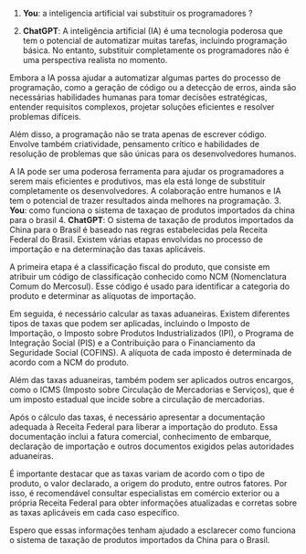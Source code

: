 1. **You**: a inteligencia artificial vai substituir os programadores ?

2. **ChatGPT**: A inteligência artificial (IA) é uma tecnologia poderosa que tem o potencial de automatizar muitas tarefas, incluindo programação básica. No entanto, substituir completamente os programadores não é uma perspectiva realista no momento.

Embora a IA possa ajudar a automatizar algumas partes do processo de programação, como a geração de código ou a detecção de erros, ainda são necessárias habilidades humanas para tomar decisões estratégicas, entender requisitos complexos, projetar soluções eficientes e resolver problemas difíceis.

Além disso, a programação não se trata apenas de escrever código. Envolve também criatividade, pensamento crítico e habilidades de resolução de problemas que são únicas para os desenvolvedores humanos.

A IA pode ser uma poderosa ferramenta para ajudar os programadores a serem mais eficientes e produtivos, mas ela está longe de substituir completamente os desenvolvedores. A colaboração entre humanos e IA tem o potencial de trazer resultados ainda melhores na programação.
3. **You**: como funciona o sistema de taxaçao de produtos importados da china para o brasil
4. **ChatGPT**: O sistema de taxação de produtos importados da China para o Brasil é baseado nas regras estabelecidas pela Receita Federal do Brasil. Existem várias etapas envolvidas no processo de importação e na determinação das taxas aplicáveis.

A primeira etapa é a classificação fiscal do produto, que consiste em atribuir um código de classificação conhecido como NCM (Nomenclatura Comum do Mercosul). Esse código é usado para identificar a categoria do produto e determinar as alíquotas de importação.

Em seguida, é necessário calcular as taxas aduaneiras. Existem diferentes tipos de taxas que podem ser aplicadas, incluindo o Imposto de Importação, o Imposto sobre Produtos Industrializados (IPI), o Programa de Integração Social (PIS) e a Contribuição para o Financiamento da Seguridade Social (COFINS). A alíquota de cada imposto é determinada de acordo com a NCM do produto.

Além das taxas aduaneiras, também podem ser aplicados outros encargos, como o ICMS (Imposto sobre Circulação de Mercadorias e Serviços), que é um imposto estadual que incide sobre a circulação de mercadorias.

Após o cálculo das taxas, é necessário apresentar a documentação adequada à Receita Federal para liberar a importação do produto. Essa documentação inclui a fatura comercial, conhecimento de embarque, declaração de importação e outros documentos exigidos pelas autoridades aduaneiras.

É importante destacar que as taxas variam de acordo com o tipo de produto, o valor declarado, a origem do produto, entre outros fatores. Por isso, é recomendável consultar especialistas em comércio exterior ou a própria Receita Federal para obter informações atualizadas e corretas sobre as taxas aplicáveis em cada caso específico.

Espero que essas informações tenham ajudado a esclarecer como funciona o sistema de taxação de produtos importados da China para o Brasil.
